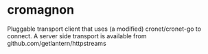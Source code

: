 cromagnon
=========

Pluggable transport client that uses (a modified) cronet/cronet-go to connect.
A server side transport is available from github.com/getlantern/httpstreams 

